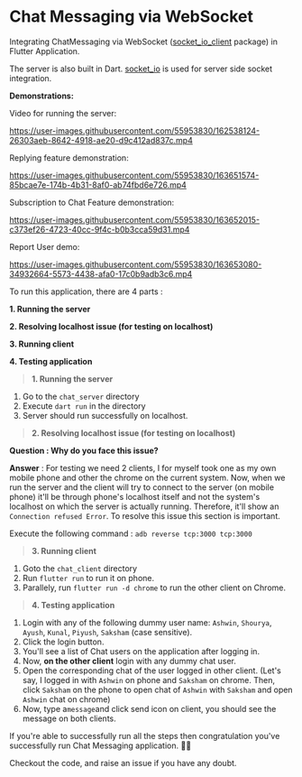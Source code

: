 # Chat Messaging via WebSocket

Integrating ChatMessaging via WebSocket ([socket_io_client](https://pub.dev/packages/socket_io_client) package) in Flutter Application.

The server is also built in Dart. [socket_io](https://pub.dev/packages/socket_io) is used for server side socket integration.

**Demonstrations:**

Video for running the server:

https://user-images.githubusercontent.com/55953830/162538124-26303aeb-8642-4918-ae20-d9c412ad837c.mp4

Replying feature demonstration:

https://user-images.githubusercontent.com/55953830/163651574-85bcae7e-174b-4b31-8af0-ab74fbd6e726.mp4

Subscription to Chat Feature demonstration:

https://user-images.githubusercontent.com/55953830/163652015-c373ef26-4723-40cc-9f4c-b0b3cca59d31.mp4

Report User demo:

https://user-images.githubusercontent.com/55953830/163653080-34932664-5573-4438-afa0-17c0b9adb3c6.mp4



To run this application, there are 4 parts :

**1. Running the server**

**2. Resolving localhost issue (for testing on localhost)**

**3. Running client**

**4. Testing application**

> **1. Running the server**

  1. Go to the `chat_server` directory
  2. Execute `dart run` in the directory
  3. Server should run successfully on localhost.


> **2. Resolving localhost issue (for testing on localhost)**
  
**Question : Why do you face this issue?**
  
**Answer** : For testing we need 2 clients, I for myself took one as my own mobile phone and other the chrome on the current system. 
Now, when we run the server and the client will try to connect to the server (on mobile phone) it'll be through phone's localhost itself and not the system's localhost on which the server is actually running. 
Therefore, it'll show an `Connection refused Error`. To resolve this issue this section is important.
  
  Execute the following command :
  `adb reverse tcp:3000 tcp:3000`
  
  > **3. Running client**
    
   1. Goto the `chat_client` directory
   2. Run `flutter run` to run it on phone.
   3. Parallely, run `flutter run -d chrome` to run the other client on Chrome.
 
 > **4. Testing application**
 
   1. Login with any of the following dummy user name: `Ashwin`, `Shourya`, `Ayush`, `Kunal`, `Piyush`, `Saksham` (case sensitive).
   2. Click the login button.
   3. You'll see a list of Chat users on the application after logging in.
   4. Now, **on the other client** login with any dummy chat user.
   5. Open the corresponding chat of the user logged in other client. 
      (Let's say, I logged in with `Ashwin` on phone and `Saksham` on chrome. 
      Then, click `Saksham` on the phone to open chat of `Ashwin` with `Saksham` and open `Ashwin` chat on chrome)
   6. Now, type a`message`and click send icon on client, you should see the message on both clients.
   
   If you're able to successfully run all the steps then congratulation you've successfully run Chat Messaging application. 🥳🥳
   
   Checkout the code, and raise an issue if you have any doubt.
